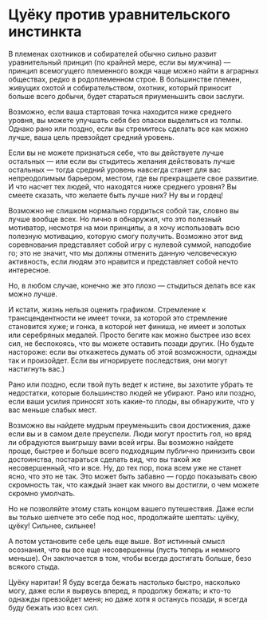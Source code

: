 # Цуёку против уравнительского инстинкта
В племенах охотников и собирателей обычно сильно развит уравнительный принцип (по крайней мере, если вы мужчина) — принцип всемогущего племенного вождя чаще можно найти в аграрных обществах, редко в родоплеменном строе. В большинстве племен, живущих охотой и собирательством, охотник, который приносит больше всего добычи, будет стараться приуменьшить свои заслуги.

Возможно, если ваша стартовая точка находится ниже среднего уровня, вы можете улучшать себя без опаски выделиться из толпы. Однако рано или поздно, если вы стремитесь сделать все как можно лучше, ваша цель превзойдет средний уровень.

Если вы не можете признаться себе, что вы действуете лучше остальных — или если вы стыдитесь желания действовать лучше остальных — тогда средний уровень навсегда станет для вас непреодолимым барьером, местом, где вы прекращаете свое развитие. И что насчет тех людей, что находятся ниже среднего уровня? Вы смеете сказать, что желаете быть лучше них? Ну вы и гордец!

Возможно не слишком нормально гордиться собой так, словно вы лучше вообще всех. Но лично я обнаружил, что это полезный мотиватор, несмотря на мои принципы, а я хочу использовать всю полезную мотивацию, которую смогу получить. Возможно этот вид соревнования представляет собой игру с нулевой суммой, наподобие го; это не значит, что мы должны отменить данную человеческую активность, если людям это нравится и представляет собой нечто интересное.

Но, в любом случае, конечно же это плохо — стыдиться делать все как можно лучше.

И кстати, жизнь нельзя оценить графиком. Стремление к трансцендентности не имеет точки, за которой это стремление становится хуже; и гонка, в которой нет финиша, не имеет и золотых или серебряных медалей. Просто бегите как можно быстрее изо всех сил, не беспокоясь, что вы можете оставить позади других. (Но будьте настороже: если вы откажетесь думать об этой возможности, однажды так и произойдет. Если вы игнорируете последствия, они могут настигнуть вас.)

Рано или поздно, если твой путь ведет к истине, вы захотите убрать те недостатки, которые большинство людей не убирают. Рано или поздно, если ваши усилия приносят хоть какие-то плоды, вы обнаружите, что у вас меньше слабых мест.

Возможно вы найдете мудрым преуменьшить свои достижения, даже если вы и в самом деле преуспели. Люди могут простить гол, но вряд ли обрадуются выигрышу вами всей игры. Вы возможно найдете проще, быстрее и больше всего подходящим публично принизить свои достоинства, постараться сделать вид, что вы такой же несовершенный, что и все. Ну, до тех пор, пока всем уже не станет ясно, что это не так. Это может быть забавно — гордо показывать свою скромность так, что каждый знает как много вы достигли, о чем можете скромно умолчать.

Но не позволяйте этому стать концом вашего путешествия. Даже если вы только шепчете это себе под нос, продолжайте шептать: цуёку, цуёку! Сильнее, сильнее!

А потом установите себе цель еще выше. Вот истинный смысл осознания, что вы все еще несовершенны (пусть теперь и немного меньше). Он заключается в том, чтобы всегда достигать больше, безо всякого стыда.

Цуёку наритаи! Я буду всегда бежать настолько быстро, насколько могу, даже если я вырвусь вперед, я продолжу бежать; и кто-то однажды превзойдет меня; но даже хотя я останусь позади, я всегда буду бежать изо всех сил.